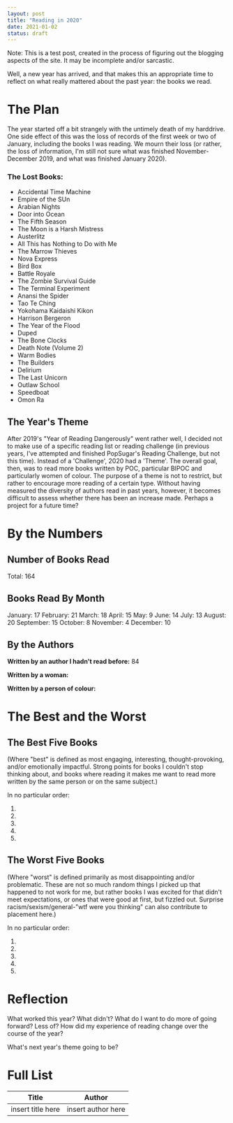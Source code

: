 ```yaml
---
layout: post
title: "Reading in 2020"
date: 2021-01-02
status: draft
---
```


Note: This is a test post, created in the process of figuring out the blogging aspects of the site. It may be incomplete and/or sarcastic.

Well, a new year has arrived, and that makes this an appropriate time to reflect on what really mattered about the past year: the books we read.

# The Plan

The year started off a bit strangely with the untimely death of my harddrive. One side effect of this was the loss of records of the first week or two of January,
including the books I was reading. We mourn their loss (or rather, the loss of information, I'm still not sure what was finished November-December 2019, and what was
finished January 2020).

### The Lost Books:
- Accidental Time Machine
- Empire of the SUn
- Arabian Nights
- Door into Ocean
- The Fifth Season
- The Moon is a Harsh Mistress
- Austerlitz
- All This has Nothing to Do with Me
- The Marrow Thieves
- Nova Express
- Bird Box
- Battle Royale
- The Zombie Survival Guide
- The Terminal Experiment
- Anansi the Spider
- Tao Te Ching
- Yokohama Kaidaishi Kikon
- Harrison Bergeron
- The Year of the Flood
- Duped
- The Bone Clocks
- Death Note (Volume 2)
- Warm Bodies
- The Builders
- Delirium
- The Last Unicorn
- Outlaw School
- Speedboat
- Omon Ra

## The Year's Theme

After 2019's "Year of Reading Dangerously" went rather well, I decided not to make use of a specific reading list or reading challenge (in previous years, I've
attempted and finished PopSugar's Reading Challenge, but not this time). Instead of a 'Challenge', 2020 had a 'Theme'. The overall goal, then, was to read more books
written by POC, particular BIPOC and particularly women of colour. The purpose of a theme is not to restrict, but rather to encourage more reading of a certain type.
Without having measured the diversity of authors read in past years, however, it becomes difficult to assess whether there has been an increase made. Perhaps a project
for a future time?

# By the Numbers

## Number of Books Read

Total: 164

## Books Read By Month

January: 17
February: 21
March: 18
April: 15
May: 9
June: 14
July: 13
August: 20
September: 15
October: 8
November: 4
December: 10

## By the Authors

**Written by an author I hadn't read before:** 84

**Written by a woman:**

**Written by a person of colour:**

# The Best and the Worst

## The Best Five Books

(Where "best" is defined as most engaging, interesting, thought-provoking, and/or emotionally impactful. Strong points for books I couldn't stop thinking about, and
books where reading it makes me want to read more written by the same person or on the same subject.)

In no particular order:

1. 

2. 

3. 

4. 

5. 

## The Worst Five Books

(Where "worst" is defined primarily as most disappointing and/or problematic. These are not so much random things I picked up that happened to not work for me, but rather books I was excited for that didn't meet expectations, or ones that were good at first, but fizzled out. Surprise racism/sexism/general-"wtf were you thinking" 
can also contribute to placement here.)

In no particular order:

1. 

2. 

3. 

4. 

5. 

# Reflection

What worked this year? What didn't? What do I want to do more of going forward? Less of? How did my experience of reading change over the course of the year?

What's next year's theme going to be?

# Full List

| Title | Author |
| ----------- | ----------- |
| insert title here | insert author here |
